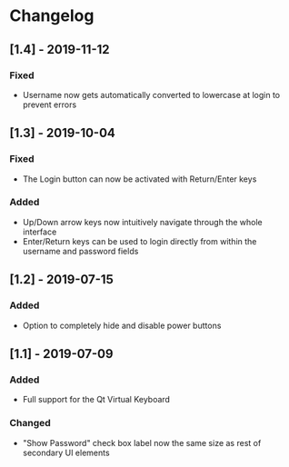 # Changelog

## [1.4] - 2019-11-12
### Fixed
- Username now gets automatically converted to lowercase at login to prevent errors

## [1.3] - 2019-10-04
### Fixed
- The Login button can now be activated with Return/Enter keys

### Added
- Up/Down arrow keys now intuitively navigate through the whole interface
- Enter/Return keys can be used to login directly from within the username and password fields

## [1.2] - 2019-07-15
### Added
- Option to completely hide and disable power buttons

## [1.1] - 2019-07-09
### Added
- Full support for the Qt Virtual Keyboard

### Changed
- "Show Password" check box label now the same size as rest of secondary UI elements
